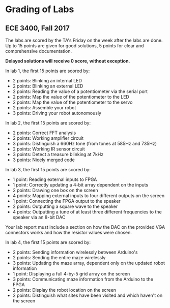 # Grading of Labs
## ECE 3400, Fall 2017

The labs are scored by the TA's Friday on the week after the labs are done. Up to 15 points are given for good solutions, 5 points for clear and comprehensive documentation.

**Delayed solutions will receive 0 score, without exception.** 

In lab 1, the first 15 points are scored by:

* 2 points: Blinking an internal LED
* 2 points: Blinking an external LED
* 2 points: Reading the value of a potentiometer via the serial port
* 2 points: Map the value of the potentiometer to the LED
* 2 points: Map the value of the potentiometer to the servo
* 2 points: Assemble your robot
* 3 points: Driving your robot autonomously

In lab 2, the first 15 points are scored by:

* 2 points: Correct FFT analysis
* 2 points: Working amplifier circuit
* 3 points: Distinguish a 660Hz tone (from tones at 585Hz and 735Hz)
* 2 points: Working IR sensor circuit
* 3 points: Detect a treasure blinking at 7kHz
* 3 points: Nicely merged code

In lab 3, the first 15 points are scored by:

* 1 point: Reading external inputs to FPGA
* 1 point: Correctly updating a 4-bit array dependent on the inputs
* 2 points: Drawing one box on the screen
* 4 points: Mapping external inputs to four different outputs on the screen
* 1 point: Connecting the FPGA output to the speaker
* 2 points: Outputting a square wave to the speaker
* 4 points: Outputting a tune of at least three different frequencies to the speaker via an 8-bit DAC

Your lab report must include a section on how the DAC on the provided VGA connectors works and how the resistor values were chosen.

In lab 4, the first 15 points are scored by:

* 2 points: Sending information wirelessly between Arduino's
* 2 points: Sending the entire maze wirelessly
* 3 points: Updating the maze array, dependent only on the updated robot information
* 1 point: Displaying a full 4-by-5 grid array on the screen
* 3 points: Communicating maze information from the Arduino to the FPGA
* 2 points: Display the robot location on the screen
* 2 points: Distinguish what sites have been visited and which haven't on the screen
